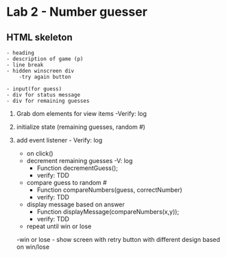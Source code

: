# Lab 2 - Number guesser

## HTML skeleton 
    - heading 
    - description of game (p)
    - line break
    - hidden winscreen div 
        -try again button

    - input(for guess)
    - div for status message
    - div for remaining guesses


1) Grab dom elements for view items -Verify: log
2) initialize state (remaining guesses, random #)
3) add event listener - Verify: log
    - on click()
    - decrement remaining guesses -V: log
        - Function decrementGuess();
        - verify: TDD
    - compare guess to random #
        - Function compareNumbers(guess, correctNumber)
        - verify: TDD
    - display message based on answer
        - Function displayMessage(compareNumbers(x,y));
        - verify: TDD
    - repeat until win or lose

    -win or lose - show screen with retry button with different design based on win/lose
